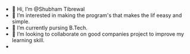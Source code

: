 - 👋 Hi, I’m @Shubham Tibrewal
- 👀 I’m interested in making the program's that makes the lif eeasy and simple.
- 🌱 I’m currently pursing B.Tech.
- 💞️ I’m looking to collaborate on good companies project to improve my learning skill.
-

